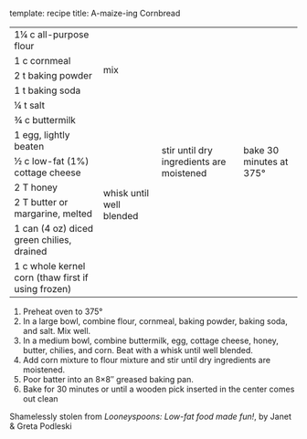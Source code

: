 template: recipe
title: A-maize-ing Cornbread

<table>

<tr>
  <td>1&frac14; c all-purpose flour</td>
  <td rowspan="5">mix</td>
  <td rowspan="12">stir until dry ingredients are moistened</td>
  <td rowspan="12">bake 30 minutes at 375&deg;</td>
</tr>
<tr>
  <td>1 c cornmeal</td>
</tr>
<tr>
  <td>2 t baking powder</td>
</tr>
<tr>
  <td>1 t baking soda</td>
</tr>
<tr>
  <td>&frac14; t salt</td>
</tr>
<tr>
  <td>&frac34; c buttermilk</td>
  <td rowspan="7">whisk until well blended</td>
</tr>
<tr>
  <td>1 egg, lightly beaten</td>
</tr>
<tr>
  <td>&frac12; c low-fat (1%) cottage cheese</td>
</tr>
<tr>
  <td>2 T honey</td>
</tr>
<tr>
  <td>2 T butter or margarine, melted</td>
</tr>
<tr>
  <td>1 can (4 oz) diced green chilies, drained</td>
</tr>
<tr>
  <td>1 c whole kernel corn (thaw first if using frozen)</td>
</tr>
</table>

<ol>
<li>Preheat oven to 375&deg;
<li>In a large bowl, combine flour, cornmeal, baking powder, baking
soda, and salt. Mix well.
<li>In a medium bowl, combine buttermilk, egg, cottage cheese, honey,
butter, chilies, and corn. Beat with a whisk until well blended.
<li>Add corn mixture to flour mixture and stir until dry ingredients
are moistened.
<li>Poor batter into an 8&times;8&Prime; greased baking pan.
<li>Bake for 30 minutes or until a wooden pick inserted in the center
comes out clean
</ol>
<p class="confession">Shamelessly stolen from <cite>Looneyspoons:
Low-fat food made fun!</cite>, by Janet &amp; Greta Podleski</p>
